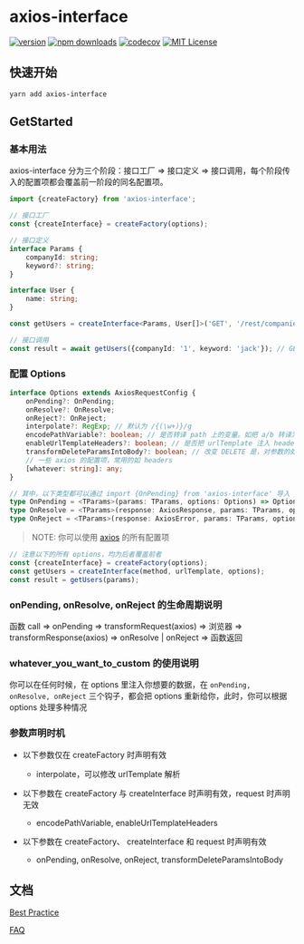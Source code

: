 # axios-interface

[![version](https://img.shields.io/npm/v/axios-interface.svg?style=flat-square)](http://npm.im/axios-interface)
[![npm downloads](https://img.shields.io/npm/dm/axios-interface.svg?style=flat-square)](https://www.npmjs.com/package/axios-interface)
[![codecov](https://img.shields.io/codecov/c/gh/dancerphil/axios-interface)](https://codecov.io/gh/dancerphil/axios-interface)
[![MIT License](https://img.shields.io/npm/l/axios-interface.svg?style=flat-square)](http://opensource.org/licenses/MIT)

## 快速开始

```
yarn add axios-interface
```

## GetStarted

### 基本用法

axios-interface 分为三个阶段：接口工厂 => 接口定义 => 接口调用，每个阶段传入的配置项都会覆盖前一阶段的同名配置项。

```typescript
import {createFactory} from 'axios-interface';

// 接口工厂
const {createInterface} = createFactory(options);

// 接口定义
interface Params {
    companyId: string;
    keyword?: string;
}

interface User {
    name: string;
}

const getUsers = createInterface<Params, User[]>('GET', '/rest/companies/{companyId}/users', options);

// 接口调用
const result = await getUsers({companyId: '1', keyword: 'jack'}); // GET /rest/companies/1/users?keyword=jack
```

### 配置 Options

```typescript
interface Options extends AxiosRequestConfig {
    onPending?: OnPending;
    onResolve?: OnResolve;
    onReject?: OnReject;
    interpolate?: RegExp; // 默认为 /{(\w+)}/g
    encodePathVariable?: boolean; // 是否转译 path 上的变量。如把 a/b 转译为 a%2fb。默认为 false
    enableUrlTemplateHeaders?: boolean; // 是否把 urlTemplate 注入 headers['x-url-template']。默认为 false
    transformDeleteParamsIntoBody?: boolean; // 改变 DELETE 是，对参数的处理方式，默认 DELETE 是不传 body 的，有需要时开启
    // 一些 axios 的配置项，常用的如 headers
    [whatever: string]: any;
}

// 其中，以下类型都可以通过 import {OnPending} from 'axios-interface' 导入
type OnPending = <TParams>(params: TParams, options: Options) => Options | Promise<Options>;
type OnResolve = <TParams>(response: AxiosResponse, params: TParams, options: Options) => any;
type OnReject = <TParams>(response: AxiosError, params: TParams, options: Options) => any;
```

> NOTE: 你可以使用 [axios](https://github.com/axios/axios#request-config) 的所有配置项

```javascript
// 注意以下的所有 options，均为后者覆盖前者
const {createInterface} = createFactory(options);
const getUsers = createInterface(method, urlTemplate, options);
const result = getUsers(params);
```

### onPending, onResolve, onReject 的生命周期说明

函数 call => onPending => transformRequest(axios) => 浏览器 => transformResponse(axios) => onResolve | onReject => 函数返回

### whatever_you_want_to_custom 的使用说明

你可以在任何时候，在 options 里注入你想要的数据，在 `onPending, onResolve, onReject` 三个钩子，都会把 options 重新给你，此时，你可以根据 options 处理多种情况

### 参数声明时机

- 以下参数仅在 createFactory 时声明有效

    - interpolate，可以修改 urlTemplate 解析

- 以下参数在 createFactory 与 createInterface 时声明有效，request 时声明无效

    - encodePathVariable, enableUrlTemplateHeaders

- 以下参数在 createFactory、 createInterface 和 request 时声明有效

    - onPending, onResolve, onReject, transformDeleteParamsIntoBody

## 文档

[Best Practice](docs/BestPractice.md)

[FAQ](docs/FAQ.md)
